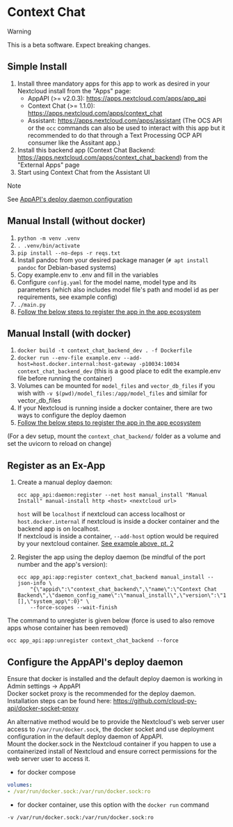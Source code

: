 # Context Chat

> [!WARNING]
> This is a beta software. Expect breaking changes.

## Simple Install

1. Install three mandatory apps for this app to work as desired in your Nextcloud install from the "Apps" page:
	- AppAPI (>= v2.0.3): https://apps.nextcloud.com/apps/app_api
	- Context Chat (>= 1.1.0): https://apps.nextcloud.com/apps/context_chat
	- Assistant: https://apps.nextcloud.com/apps/assistant (The OCS API or the `occ` commands can also be used to interact with this app but it recommended to do that through a Text Processing OCP API consumer like the Assitant app.)
2. Install this backend app (Context Chat Backend: https://apps.nextcloud.com/apps/context_chat_backend) from the "External Apps" page
3. Start using Context Chat from the Assistant UI

> [!NOTE]
> See [AppAPI's deploy daemon configuration](#configure-the-appapis-deploy-daemon)

## Manual Install (without docker)

1. `python -m venv .venv`
2. `. .venv/bin/activate`
3. `pip install --no-deps -r reqs.txt`
4. Install pandoc from your desired package manager (`# apt install pandoc` for Debian-based systems)
5. Copy example.env to .env and fill in the variables
6. Configure `config.yaml` for the model name, model type and its parameters (which also includes model file's path and model id as per requirements, see example config)
7. `./main.py`
8. [Follow the below steps to register the app in the app ecosystem](#register-as-an-ex-app)

## Manual Install (with docker)

1. `docker build -t context_chat_backend_dev . -f Dockerfile`
2. `docker run --env-file example.env --add-host=host.docker.internal:host-gateway -p10034:10034 context_chat_backend_dev` (this is a good place to edit the example.env file before running the container)
3. Volumes can be mounted for `model_files` and `vector_db_files` if you wish with `-v $(pwd)/model_files:/app/model_files` and similar for vector_db_files
4. If your Nextcloud is running inside a docker container, there are two ways to configure the deploy daemon
5. [Follow the below steps to register the app in the app ecosystem](#register-as-an-ex-app)

(For a dev setup, mount the `context_chat_backend/` folder as a volume and set the uvicorn to reload on change)

## Register as an Ex-App

1. Create a manual deploy daemon:
	```
	occ app_api:daemon:register --net host manual_install "Manual Install" manual-install http <host> <nextcloud url>
	```
	`host` will be `localhost` if nextcloud can access localhost or `host.docker.internal` if nextcloud is inside a docker container and the backend app is on localhost.  
	If nextcloud is inside a container, `--add-host` option would be required by your nextcloud container. [See example above, pt. 2](#complex-install-with-docker)

2. Register the app using the deploy daemon (be mindful of the port number and the app's version):
	```
	occ app_api:app:register context_chat_backend manual_install --json-info \
		"{\"appid\":\"context_chat_backend\",\"name\":\"Context Chat Backend\",\"daemon_config_name\":\"manual_install\",\"version\":\"1.1.1\",\"secret\":\"12345\",\"port\":10034,\"scopes\":[],\"system_app\":0}" \
		--force-scopes --wait-finish
	```

The command to unregister is given below (force is used to also remove apps whose container has been removed)
```
occ app_api:app:unregister context_chat_backend --force
```

## Configure the AppAPI's deploy daemon
Ensure that docker is installed and the default deploy daemon is working in Admin settings -> AppAPI  
Docker socket proxy is the recommended for the deploy daemon. Installation steps can be found here: https://github.com/cloud-py-api/docker-socket-proxy

An alternative method would be to provide the Nextcloud's web server user access to `/var/run/docker.sock`, the docker socket and use deployment configuration in the default deploy daemon of AppAPI.  
Mount the docker.sock in the Nextcloud container if you happen to use a containerized install of Nextcloud and ensure correct permissions for the web server user to access it.  

- for docker compose
```yaml
volumes:
- /var/run/docker.sock:/var/run/docker.sock:ro
```

- for docker container, use this option with the `docker run` command
```
-v /var/run/docker.sock:/var/run/docker.sock:ro
```
